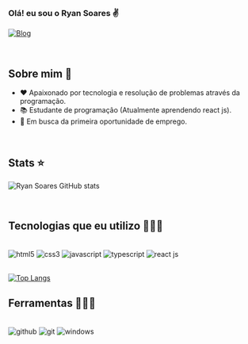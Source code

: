 ### Olá! eu sou o Ryan Soares ✌️

[![Blog](https://img.shields.io/badge/LinkedIn-0077B5?style=for-the-badge&logo=linkedin&logoColor=white)](https://www.linkedin.com/in/ryan-soares-1a8908267/)

<br/>

## Sobre mim 🤵

- ❤️ Apaixonado por tecnologia e resolução de problemas através da programação.
- 📚 Estudante de programação (Atualmente aprendendo react js).
- 💼 Em busca da primeira oportunidade de emprego.

<br/>

## Stats ⭐

![Ryan Soares GitHub stats](https://github-readme-stats.vercel.app/api?username=ryansoares7&theme=blue-green)

<br/>

## Tecnologias que eu utilizo 👨🏻‍💻

<div style="inline_block"><br/>
  <img align="center" src="https://img.shields.io/badge/HTML5-E34F26?style=for-the-badge&logo=html5&logoColor=white" alt="html5"/>
  <img align="center" src="https://img.shields.io/badge/CSS3-1572B6?style=for-the-badge&logo=css3&logoColor=white" alt="css3"/>
  <img align="center" src="https://img.shields.io/badge/JavaScript-323330?style=for-the-badge&logo=javascript&logoColor=F7DF1E" alt="javascript"/>
  <img align="center" src="https://img.shields.io/badge/TypeScript-007ACC?style=for-the-badge&logo=typescript&logoColor=white" alt="typescript"/>
  <img align="center" src="https://img.shields.io/badge/React-20232A?style=for-the-badge&logo=react&logoColor=61DAFB" alt="react js"/>
</div>
<br/>

[![Top Langs](https://github-readme-stats.vercel.app/api/top-langs/?username=ryansoares7&theme=blue-green)](https://github.com/anuraghazra/github-readme-stats)

## Ferramentas 👨🏻‍💻

<div style="inline_block"><br/>
  <img align="center" src="https://img.shields.io/badge/GitHub-100000?style=for-the-badge&logo=github&logoColor=white" alt="github"/>
  <img align="center" src="https://img.shields.io/badge/-git-black?style=for-the-badge&logo=Git" alt="git"/>
  <img align="center" src="https://img.shields.io/badge/Windows-0078D6?style=for-the-badge&logo=windows&logoColor=white" alt="windows"/>
</div>
<br/>



